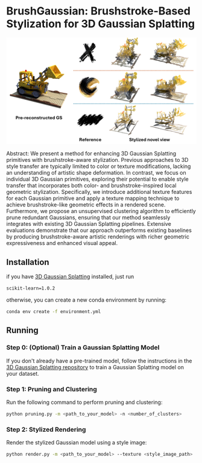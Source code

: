 # BrushGaussian: Brushstroke-Based Stylization for 3D Gaussian Splatting

<p align="center">
  <img src="assets/fig1.png" alt="description" width="720"/>
</p>

Abstract: We present a method for enhancing 3D Gaussian Splatting primitives with brushstroke-aware stylization. Previous approaches to 3D style transfer are typically limited to color or texture modifications, lacking an understanding of artistic shape deformation. In contrast, we focus on individual 3D Gaussian primitives, exploring their potential to enable style transfer that incorporates both color- and brushstroke-inspired local geometric stylization. Specifically, we introduce additional texture features for each Gaussian primitive and apply a texture mapping technique to achieve brushstroke-like geometric effects in a rendered scene. Furthermore, we propose an unsupervised clustering algorithm to efficiently prune redundant Gaussians, ensuring that our method seamlessly integrates with existing 3D Gaussian Splatting pipelines. Extensive evaluations demonstrate that our approach outperforms existing baselines by producing brushstroke-aware artistic renderings with richer geometric expressiveness and enhanced visual appeal.

## Installation
if you have [3D Gaussian Splatting](https://github.com/graphdeco-inria/gaussian-splatting) installed, just run
```bash
scikit-learn=1.0.2
```
otherwise, you can create a new conda environment by running:
```bash
conda env create -f environment.yml
```

## Running
### Step 0: (Optional) Train a Gaussian Splatting Model
If you don't already have a pre-trained model, follow the instructions in the [3D Gaussian Splatting repository](https://github.com/graphdeco-inria/gaussian-splatting) to train a Gaussian Splatting model on your dataset.

### Step 1: Pruning and Clustering
Run the following command to perform pruning and clustering:
```bash
python pruning.py -m <path_to_your_model> -n <number_of_clusters>
```

### Step 2: Stylized Rendering
Render the stylized Gaussian model using a style image:
```bash
python render.py -m <path_to_your_model> --texture <style_image_path>
```